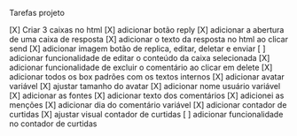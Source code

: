 Tarefas projeto

[X] Criar 3 caixas no html
[X] adicionar botão reply
[X] adicionar a abertura de uma caixa de resposta
[X] adicionar o texto da resposta no html ao clicar send
[X] adicionar imagem botão de replica, editar, deletar e enviar
[ ] adicionar funcionalidade de editar o conteúdo da caixa selecionada
[X] adicionar funcionalidade de excluir o comentário ao clicar em delete
[X] adicionar todos os box padrões com os textos internos
[X] adicionar avatar variável
[X] ajustar tamanho do avatar
[X] adicionar nome usuário variável
[X] adicionar as fontes
[X] adicionar texto dos comentários
[X] adicionei as menções
[X] adicionar dia do comentário variável
[X] adicionar contador de curtidas 
[X] ajustar visual contador de curtidas
[ ] adicionar funcionalidade no contador de curtidas